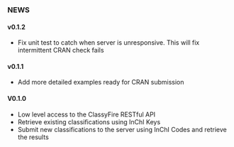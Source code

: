 ### NEWS

#### v0.1.2

- Fix unit test to catch when server is unresponsive. This will fix intermittent CRAN check fails

#### v0.1.1

- Add more detailed examples ready for CRAN submission

#### V0.1.0


- Low level access to the ClassyFire RESTful API
- Retrieve existing classifications using InChI Keys
- Submit new classifications to the server using InChI Codes and retrieve the results
